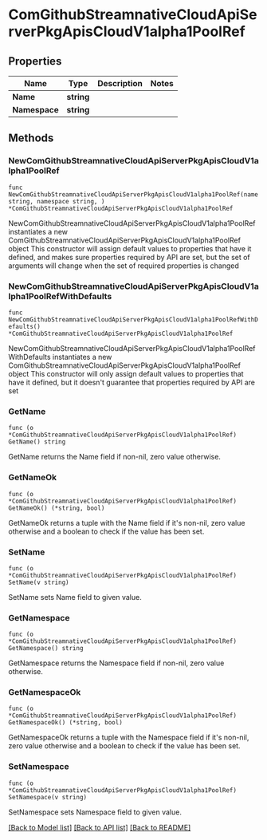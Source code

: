 # ComGithubStreamnativeCloudApiServerPkgApisCloudV1alpha1PoolRef

## Properties

Name | Type | Description | Notes
------------ | ------------- | ------------- | -------------
**Name** | **string** |  | 
**Namespace** | **string** |  | 

## Methods

### NewComGithubStreamnativeCloudApiServerPkgApisCloudV1alpha1PoolRef

`func NewComGithubStreamnativeCloudApiServerPkgApisCloudV1alpha1PoolRef(name string, namespace string, ) *ComGithubStreamnativeCloudApiServerPkgApisCloudV1alpha1PoolRef`

NewComGithubStreamnativeCloudApiServerPkgApisCloudV1alpha1PoolRef instantiates a new ComGithubStreamnativeCloudApiServerPkgApisCloudV1alpha1PoolRef object
This constructor will assign default values to properties that have it defined,
and makes sure properties required by API are set, but the set of arguments
will change when the set of required properties is changed

### NewComGithubStreamnativeCloudApiServerPkgApisCloudV1alpha1PoolRefWithDefaults

`func NewComGithubStreamnativeCloudApiServerPkgApisCloudV1alpha1PoolRefWithDefaults() *ComGithubStreamnativeCloudApiServerPkgApisCloudV1alpha1PoolRef`

NewComGithubStreamnativeCloudApiServerPkgApisCloudV1alpha1PoolRefWithDefaults instantiates a new ComGithubStreamnativeCloudApiServerPkgApisCloudV1alpha1PoolRef object
This constructor will only assign default values to properties that have it defined,
but it doesn't guarantee that properties required by API are set

### GetName

`func (o *ComGithubStreamnativeCloudApiServerPkgApisCloudV1alpha1PoolRef) GetName() string`

GetName returns the Name field if non-nil, zero value otherwise.

### GetNameOk

`func (o *ComGithubStreamnativeCloudApiServerPkgApisCloudV1alpha1PoolRef) GetNameOk() (*string, bool)`

GetNameOk returns a tuple with the Name field if it's non-nil, zero value otherwise
and a boolean to check if the value has been set.

### SetName

`func (o *ComGithubStreamnativeCloudApiServerPkgApisCloudV1alpha1PoolRef) SetName(v string)`

SetName sets Name field to given value.


### GetNamespace

`func (o *ComGithubStreamnativeCloudApiServerPkgApisCloudV1alpha1PoolRef) GetNamespace() string`

GetNamespace returns the Namespace field if non-nil, zero value otherwise.

### GetNamespaceOk

`func (o *ComGithubStreamnativeCloudApiServerPkgApisCloudV1alpha1PoolRef) GetNamespaceOk() (*string, bool)`

GetNamespaceOk returns a tuple with the Namespace field if it's non-nil, zero value otherwise
and a boolean to check if the value has been set.

### SetNamespace

`func (o *ComGithubStreamnativeCloudApiServerPkgApisCloudV1alpha1PoolRef) SetNamespace(v string)`

SetNamespace sets Namespace field to given value.



[[Back to Model list]](../README.md#documentation-for-models) [[Back to API list]](../README.md#documentation-for-api-endpoints) [[Back to README]](../README.md)


